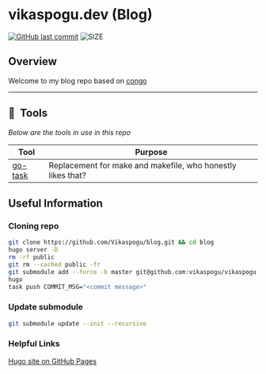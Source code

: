 # vikaspogu.dev (Blog)

 [![GitHub last commit](https://img.shields.io/github/last-commit/vikaspogu/blog?color=purple&style=flat-square)](https://github.com/vikaspogu/blog/commits/master)
 ![SIZE](https://img.shields.io/github/repo-size/vikaspogu/blog?style=flat-square)

## Overview

Welcome to my blog repo based on [congo](https://jpanther.github.io/congo/)

---

## :wrench:&nbsp; Tools

_Below are the tools in use in this repo_

| Tool                                                   | Purpose                                                                                                   |
|--------------------------------------------------------|-----------------------------------------------------------------------------------------------------------|
| [go-task](https://github.com/go-task/task)             | Replacement for make and makefile, who honestly likes that?                                              |

## Useful Information

### Cloning repo

```bash
git clone https://github.com/Vikaspogu/blog.git && cd blog
hugo server -D
rm -rf public
git rm --cached public -fr
git submodule add --force -b master git@github.com:vikaspogu/vikaspogu.dev.git public
hugo
task push COMMIT_MSG="<commit message>"
```

### Update submodule

```bash
git submodule update --init --recursive
```

### Helpful Links

[Hugo site on GitHub Pages](https://dev.to/dgavlock/creating-a-hugo-site-on-github-pages-3cjo)
